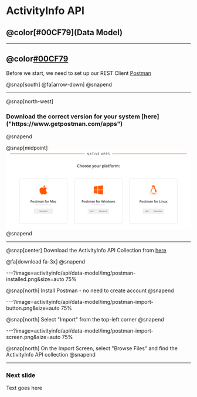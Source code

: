 # ActivityInfo API
## @color[#00CF79](Data Model)

---

## @color[#00CF79](Set-up)

Before we start, we need to set up our REST Client [Postman](https://www.getpostman.com/)

@snap[south]
@fa[arrow-down]
@snapend

---

@snap[north-west]
<h3>Download the correct version for your system [here]("https://www.getpostman.com/apps")</h3>
@snapend

@snap[midpoint]
![](activityinfo/api/data-model/img/postman-apps.png)
@snapend

---

@snap[center]
Download the ActivityInfo API Collection from [here](https://github.com/jamiewhths/talks/activityinfo/api/data-model/resources/collections.api)

@fa[download fa-3x]
@snapend

---?image=activityinfo/api/data-model/img/postman-installed.png&size=auto 75%

@snap[north]
Install Postman - no need to create account
@snapend

---?image=activityinfo/api/data-model/img/postman-import-button.png&size=auto 75%

@snap[north]
Select "Import" from the top-left corner
@snapend

---?image=activityinfo/api/data-model/img/postman-import-screen.png&size=auto 75%

@snap[north]
On the Import Screen, select "Browse Files" and find the ActivityInfo API collection
@snapend

---

### Next slide

Text goes here
